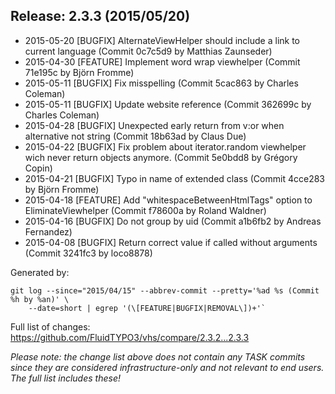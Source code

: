 ## Release: 2.3.3 (2015/05/20)

* 2015-05-20 [BUGFIX] AlternateViewHelper should include a link to current language (Commit 0c7c5d9 by Matthias Zaunseder)
* 2015-04-30 [FEATURE] Implement word wrap viewhelper (Commit 71e195c by Björn Fromme)
* 2015-05-11 [BUGFIX] Fix misspelling (Commit 5cac863 by Charles Coleman)
* 2015-05-11 [BUGFIX] Update website reference (Commit 362699c by Charles Coleman)
* 2015-04-28 [BUGFIX] Unexpected early return from v:or when alternative not string (Commit 18b63ad by Claus Due)
* 2015-04-22 [BUGFIX] Fix problem about iterator.random viewhelper wich never return objects anymore. (Commit 5e0bdd8 by Grégory Copin)
* 2015-04-21 [BUGFIX] Typo in name of extended class (Commit 4cce283 by Björn Fromme)
* 2015-04-18 [FEATURE] Add "whitespaceBetweenHtmlTags" option to EliminateViewhelper (Commit f78600a by Roland Waldner)
* 2015-04-16 [BUGFIX] Do not group by uid (Commit a1b6fb2 by Andreas Fernandez)
* 2015-04-08 [BUGFIX] Return correct value if called without arguments (Commit 3241fc3 by loco8878)

Generated by:

```
git log --since="2015/04/15" --abbrev-commit --pretty='%ad %s (Commit %h by %an)' \
    --date=short | egrep '(\[FEATURE|BUGFIX|REMOVAL\])+'`
```

Full list of changes: https://github.com/FluidTYPO3/vhs/compare/2.3.2...2.3.3

*Please note: the change list above does not contain any TASK commits since they are considered 
infrastructure-only and not relevant to end users. The full list includes these!*

